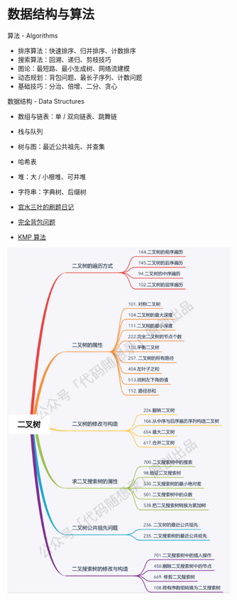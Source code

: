 # 数据结构与算法

算法 - Algorithms&#x20;

* 排序算法：快速排序、归并排序、计数排序&#x20;
* 搜索算法：回溯、递归、剪枝技巧&#x20;
* 图论：最短路、最小生成树、网络流建模&#x20;
* 动态规划：背包问题、最长子序列、计数问题&#x20;
* 基础技巧：分治、倍增、二分、贪心&#x20;

数据结构 - Data Structures&#x20;

* 数组与链表：单 / 双向链表、跳舞链&#x20;
* 栈与队列&#x20;
* 树与图：最近公共祖先、并查集&#x20;
* 哈希表
* 堆：大 / 小根堆、可并堆&#x20;
* 字符串：字典树、后缀树



* [宫水三叶的刷题日记](https://github.com/SharingSource/LogicStack-LeetCode/tree/main/PDF)
* [完全背包问题](https://leetcode-cn.com/problems/coin-change/solution/dai-ma-sui-xiang-lu-dai-ni-xue-tou-wan-q-80r7/)
* [KMP 算法](https://juejin.cn/post/6854573206896918542)

![](<.gitbook/assets/image (13) (1).png>)

